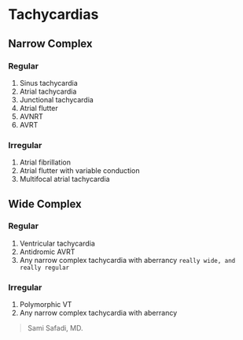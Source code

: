 # Tachycardias
## Narrow Complex
### Regular
1. Sinus tachycardia
2. Atrial tachycardia
3. Junctional tachycardia
4. Atrial flutter
5. AVNRT
6. AVRT
### Irregular
1. Atrial fibrillation
2. Atrial flutter with variable conduction
3. Multifocal atrial tachycardia
## Wide Complex
### Regular 
1. Ventricular tachycardia
2. Antidromic AVRT
3. Any narrow complex tachycardia with aberrancy `really wide, and really regular`
### Irregular
1. Polymorphic VT
2. Any narrow complex tachycardia with aberrancy


> Sami Safadi, MD.
<!--stackedit_data:
eyJoaXN0b3J5IjpbNjM4MzMyNDkyXX0=
-->